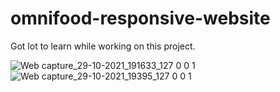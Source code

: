 # omnifood-responsive-website
Got lot to learn while working on this project.

![Web capture_29-10-2021_191633_127 0 0 1](https://user-images.githubusercontent.com/91651054/139448564-5a3ace32-c377-4110-a9dc-603cd0837b85.jpeg)
![Web capture_29-10-2021_19395_127 0 0 1](https://user-images.githubusercontent.com/91651054/139451630-c3d6f327-0175-4790-8b6b-6950557d118e.jpeg)

